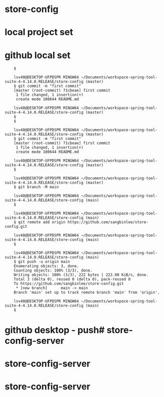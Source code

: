 
# store-config
# local project set

# github local set
		$
		
		lsv40@DESKTOP-UFPDSPR MINGW64 ~/Documents/workspace-spring-tool-suite-4-4.14.0.RELEASE/store-config (master)
		$ git commit -m "first commit"
		[master (root-commit) 71cbeae] first commit
		 1 file changed, 1 insertion(+)
		 create mode 100644 README.md
		
		lsv40@DESKTOP-UFPDSPR MINGW64 ~/Documents/workspace-spring-tool-suite-4-4.14.0.RELEASE/store-config (master)
		$
		$
		
		lsv40@DESKTOP-UFPDSPR MINGW64 ~/Documents/workspace-spring-tool-suite-4-4.14.0.RELEASE/store-config (master)
		$ git commit -m "first commit"
		[master (root-commit) 71cbeae] first commit
		 1 file changed, 1 insertion(+)
		 create mode 100644 README.md
		
		lsv40@DESKTOP-UFPDSPR MINGW64 ~/Documents/workspace-spring-tool-suite-4-4.14.0.RELEASE/store-config (master)
		$
		
		lsv40@DESKTOP-UFPDSPR MINGW64 ~/Documents/workspace-spring-tool-suite-4-4.14.0.RELEASE/store-config (master)
		$ git branch -M main
		
		lsv40@DESKTOP-UFPDSPR MINGW64 ~/Documents/workspace-spring-tool-suite-4-4.14.0.RELEASE/store-config (main)
		$
		
		lsv40@DESKTOP-UFPDSPR MINGW64 ~/Documents/workspace-spring-tool-suite-4-4.14.0.RELEASE/store-config (main)
		$ git remote add origin https://github.com/sangbinlee/store-config.git
		
		lsv40@DESKTOP-UFPDSPR MINGW64 ~/Documents/workspace-spring-tool-suite-4-4.14.0.RELEASE/store-config (main)
		$
		
		lsv40@DESKTOP-UFPDSPR MINGW64 ~/Documents/workspace-spring-tool-suite-4-4.14.0.RELEASE/store-config (main)
		$ git push -u origin main
		Enumerating objects: 3, done.
		Counting objects: 100% (3/3), done.
		Writing objects: 100% (3/3), 222 bytes | 222.00 KiB/s, done.
		Total 3 (delta 0), reused 0 (delta 0), pack-reused 0
		To https://github.com/sangbinlee/store-config.git
		 * [new branch]      main -> main
		Branch 'main' set up to track remote branch 'main' from 'origin'.
		
		lsv40@DESKTOP-UFPDSPR MINGW64 ~/Documents/workspace-spring-tool-suite-4-4.14.0.RELEASE/store-config (main)
		$
		
		
# github desktop - push# store-config-server
# store-config-server
# store-config-server
